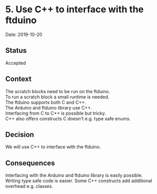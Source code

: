 # 5. Use C++ to interface with the ftduino

Date: 2019-10-20

## Status

Accepted

## Context

The scratch blocks need to be run on the ftduino.  
To run a scratch block a small runtime is needed.  
The ftduino supports both C and C++.  
The Arduino and ftduino library use C++.  
Interfacing from C to C++ is possible but tricky.  
C++ also offers constructs C doesn't e.g. type safe enums.  

## Decision

We will use C++ to interface with the ftduino.

## Consequences

Interfacing with the Arduino and ftduino library is easily possible.  
Writing type safe code is easier.
Some C++ constructs add additional overhead e.g. classes.

